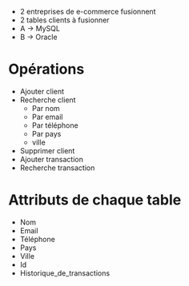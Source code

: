 - 2 entreprises de e-commerce fusionnent
- 2 tables clients à fusionner
- A -> MySQL
- B -> Oracle

# Opérations
- Ajouter client
- Recherche client
  - Par nom
  - Par email
  - Par téléphone
  - Par pays
  - ville
- Supprimer client
- Ajouter transaction
- Recherche transaction

# Attributs de chaque table
- Nom
- Email
- Téléphone
- Pays
- Ville
- Id
- Historique_de_transactions

